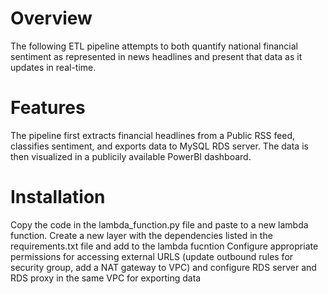 # Overview
The following ETL pipeline attempts to both quantify national financial sentiment as represented in news headlines and present that data as it updates in real-time.

# Features
The pipeline first extracts financial headlines from a Public RSS feed, classifies sentiment, and exports data to MySQL RDS server. The data is then visualized in a publicily available PowerBI dashboard.

# Installation
Copy the code in the lambda_function.py file and paste to a new lambda function. Create a new layer with the dependencies listed in the requirements.txt file and add to the lambda fucntion
Configure appropriate permissions for accessing external URLS (update outbound rules for security group, add a NAT gateway to VPC) and configure RDS server and RDS proxy in the same VPC for exporting data
